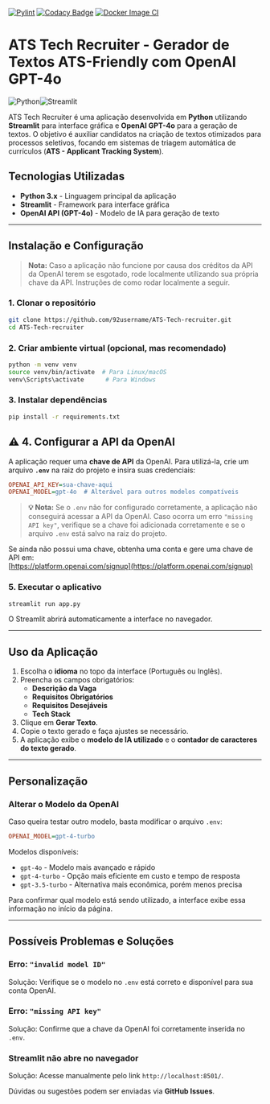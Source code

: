 [![Pylint](https://github.com/92username/ATS-Tech-recruiter/actions/workflows/pylint.yml/badge.svg)](https://github.com/92username/ATS-Tech-recruiter/actions/workflows/pylint.yml) [![Codacy Badge](https://app.codacy.com/project/badge/Grade/5af46814f5704138a7066c1d23abf174)](https://app.codacy.com/gh/92username/ATS-Tech-recruiter/dashboard?utm_source=gh&utm_medium=referral&utm_content=&utm_campaign=Badge_grade) [![Docker Image CI](https://github.com/92username/ATS-Tech-recruiter/actions/workflows/docker-image.yml/badge.svg)](https://github.com/92username/ATS-Tech-recruiter/actions/workflows/docker-image.yml)

# ATS Tech Recruiter - Gerador de Textos ATS-Friendly com OpenAI GPT-4o

![Python](https://img.shields.io/badge/-Python-3776AB?style=for-the-badge&logo=python&logoColor=white)![Streamlit](https://img.shields.io/badge/Streamlit-%23FE4B4B.svg?style=for-the-badge&logo=streamlit&logoColor=white)

ATS Tech Recruiter é uma aplicação desenvolvida em **Python** utilizando **Streamlit** para interface gráfica e **OpenAI GPT-4o** para a geração de textos. O objetivo é auxiliar candidatos na criação de textos otimizados para processos seletivos, focando em sistemas de triagem automática de currículos (**ATS - Applicant Tracking System**).

## Tecnologias Utilizadas

- **Python 3.x** - Linguagem principal da aplicação
- **Streamlit** - Framework para interface gráfica
- **OpenAI API (GPT-4o)** - Modelo de IA para geração de texto

---

## Instalação e Configuração

> **Nota:** Caso a aplicação não funcione por causa dos créditos da API da OpenAI terem se esgotado, rode localmente utilizando sua própria chave da API. Instruções de como rodar localmente a seguir.

### 1. Clonar o repositório

```bash
git clone https://github.com/92username/ATS-Tech-recruiter.git
cd ATS-Tech-recruiter
```

### 2. Criar ambiente virtual (opcional, mas recomendado)

```bash
python -m venv venv
source venv/bin/activate  # Para Linux/macOS
venv\Scripts\activate      # Para Windows
```

### 3. Instalar dependências

```bash
pip install -r requirements.txt
```

## ⚠️ 4. Configurar a API da OpenAI

A aplicação requer uma **chave de API** da OpenAI. Para utilizá-la, crie um arquivo **`.env`** na raiz do projeto e insira suas credenciais:

```ini
OPENAI_API_KEY=sua-chave-aqui
OPENAI_MODEL=gpt-4o  # Alterável para outros modelos compatíveis
```

> **💡 Nota:** Se o `.env` não for configurado corretamente, a aplicação não conseguirá acessar a API da OpenAI. Caso ocorra um erro `"missing API key"`, verifique se a chave foi adicionada corretamente e se o arquivo `.env` está salvo na raiz do projeto.

Se ainda não possui uma chave, obtenha uma conta e gere uma chave de API em:  
[https://platform.openai.com/signup](https://platform.openai.com/signup)

### 5. Executar o aplicativo

```bash
streamlit run app.py
```
O Streamlit abrirá automaticamente a interface no navegador.

---

## Uso da Aplicação

1. Escolha o **idioma** no topo da interface (Português ou Inglês).
2. Preencha os campos obrigatórios:
   - **Descrição da Vaga**
   - **Requisitos Obrigatórios**
   - **Requisitos Desejáveis**
   - **Tech Stack**
3. Clique em **Gerar Texto**.
4. Copie o texto gerado e faça ajustes se necessário.
5. A aplicação exibe o **modelo de IA utilizado** e o **contador de caracteres do texto gerado**.

---

## Personalização

### Alterar o Modelo da OpenAI

Caso queira testar outro modelo, basta modificar o arquivo `.env`:
```ini
OPENAI_MODEL=gpt-4-turbo
```
Modelos disponíveis:

- `gpt-4o` - Modelo mais avançado e rápido
- `gpt-4-turbo` - Opção mais eficiente em custo e tempo de resposta
- `gpt-3.5-turbo` - Alternativa mais econômica, porém menos precisa

Para confirmar qual modelo está sendo utilizado, a interface exibe essa informação no início da página.

---

## Possíveis Problemas e Soluções

### Erro: `"invalid model ID"`

Solução: Verifique se o modelo no `.env` está correto e disponível para sua conta OpenAI.

### Erro: `"missing API key"`

Solução: Confirme que a chave da OpenAI foi corretamente inserida no `.env`.

### Streamlit não abre no navegador

Solução: Acesse manualmente pelo link `http://localhost:8501/`.
  
Dúvidas ou sugestões podem ser enviadas via **GitHub Issues**.
